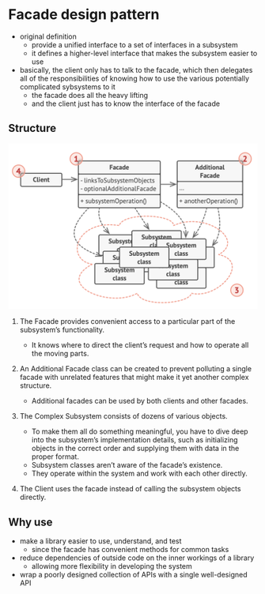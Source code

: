 # Facade design pattern

- original definition
  - provide a unified interface to a set of interfaces in a subsystem
  - it defines a higher-level interface that makes the subsystem easier to use
- basically, the client only has to talk to the facade, which then delegates all of the responsibilities of knowing how to use the various potentially complicated sybsystems to it
  - the facade does all the heavy lifting
  - and the client just has to know the interface of the facade

## Structure

![Facade](../../images/facade.png)

1. The Facade provides convenient access to a particular part of the subsystem’s functionality.

   - It knows where to direct the client’s request and how to operate all the moving parts.

2. An Additional Facade class can be created to prevent polluting a single facade with unrelated features that might make it yet another complex structure.

   - Additional facades can be used by both clients and other facades.

3. The Complex Subsystem consists of dozens of various objects.

   - To make them all do something meaningful, you have to dive deep into the subsystem’s implementation details, such as initializing objects in the correct order and supplying them with data in the proper format.
   - Subsystem classes aren’t aware of the facade’s existence.
   - They operate within the system and work with each other directly.

4. The Client uses the facade instead of calling the subsystem objects directly.

## Why use

- make a library easier to use, understand, and test
  - since the facade has convenient methods for common tasks
- reduce dependencies of outside code on the inner workings of a library
  - allowing more flexibility in developing the system
- wrap a poorly designed collection of APIs with a single well-designed API

